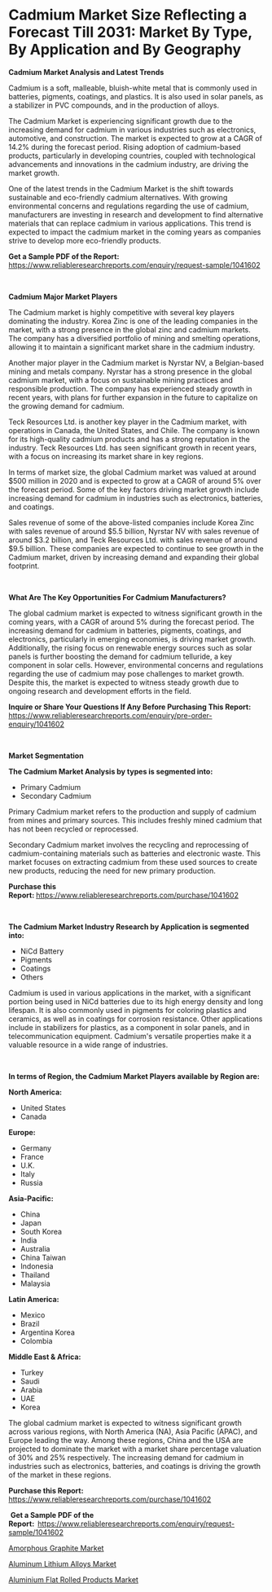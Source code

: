 <p><h1>Cadmium Market Size Reflecting a Forecast Till 2031: Market By Type, By Application and By Geography</h1></p><p><strong>Cadmium Market Analysis and Latest Trends</strong></p>
<p><p>Cadmium is a soft, malleable, bluish-white metal that is commonly used in batteries, pigments, coatings, and plastics. It is also used in solar panels, as a stabilizer in PVC compounds, and in the production of alloys.</p><p>The Cadmium Market is experiencing significant growth due to the increasing demand for cadmium in various industries such as electronics, automotive, and construction. The market is expected to grow at a CAGR of 14.2% during the forecast period. Rising adoption of cadmium-based products, particularly in developing countries, coupled with technological advancements and innovations in the cadmium industry, are driving the market growth.</p><p>One of the latest trends in the Cadmium Market is the shift towards sustainable and eco-friendly cadmium alternatives. With growing environmental concerns and regulations regarding the use of cadmium, manufacturers are investing in research and development to find alternative materials that can replace cadmium in various applications. This trend is expected to impact the cadmium market in the coming years as companies strive to develop more eco-friendly products.</p></p>
<p><strong>Get a Sample PDF of the Report:&nbsp;</strong> <a href="https://www.reliableresearchreports.com/enquiry/request-sample/1041602">https://www.reliableresearchreports.com/enquiry/request-sample/1041602</a></p>
<p>&nbsp;</p>
<p><strong>Cadmium Major Market Players</strong></p>
<p><p>The Cadmium market is highly competitive with several key players dominating the industry. Korea Zinc is one of the leading companies in the market, with a strong presence in the global zinc and cadmium markets. The company has a diversified portfolio of mining and smelting operations, allowing it to maintain a significant market share in the cadmium industry.</p><p>Another major player in the Cadmium market is Nyrstar NV, a Belgian-based mining and metals company. Nyrstar has a strong presence in the global cadmium market, with a focus on sustainable mining practices and responsible production. The company has experienced steady growth in recent years, with plans for further expansion in the future to capitalize on the growing demand for cadmium.</p><p>Teck Resources Ltd. is another key player in the Cadmium market, with operations in Canada, the United States, and Chile. The company is known for its high-quality cadmium products and has a strong reputation in the industry. Teck Resources Ltd. has seen significant growth in recent years, with a focus on increasing its market share in key regions.</p><p>In terms of market size, the global Cadmium market was valued at around $500 million in 2020 and is expected to grow at a CAGR of around 5% over the forecast period. Some of the key factors driving market growth include increasing demand for cadmium in industries such as electronics, batteries, and coatings.</p><p>Sales revenue of some of the above-listed companies include Korea Zinc with sales revenue of around $5.5 billion, Nyrstar NV with sales revenue of around $3.2 billion, and Teck Resources Ltd. with sales revenue of around $9.5 billion. These companies are expected to continue to see growth in the Cadmium market, driven by increasing demand and expanding their global footprint.</p></p>
<p>&nbsp;</p>
<p><strong>What Are The Key Opportunities For Cadmium Manufacturers?</strong></p>
<p><p>The global cadmium market is expected to witness significant growth in the coming years, with a CAGR of around 5% during the forecast period. The increasing demand for cadmium in batteries, pigments, coatings, and electronics, particularly in emerging economies, is driving market growth. Additionally, the rising focus on renewable energy sources such as solar panels is further boosting the demand for cadmium telluride, a key component in solar cells. However, environmental concerns and regulations regarding the use of cadmium may pose challenges to market growth. Despite this, the market is expected to witness steady growth due to ongoing research and development efforts in the field.</p></p>
<p><strong>Inquire or Share Your Questions If Any Before Purchasing This Report:</strong> <a href="https://www.reliableresearchreports.com/enquiry/pre-order-enquiry/1041602">https://www.reliableresearchreports.com/enquiry/pre-order-enquiry/1041602</a></p>
<p>&nbsp;</p>
<p><strong>Market Segmentation</strong></p>
<p><strong>The Cadmium Market Analysis by types is segmented into:</strong></p>
<p><ul><li>Primary Cadmium</li><li>Secondary Cadmium</li></ul></p>
<p><p>Primary Cadmium market refers to the production and supply of cadmium from mines and primary sources. This includes freshly mined cadmium that has not been recycled or reprocessed.</p><p>Secondary Cadmium market involves the recycling and reprocessing of cadmium-containing materials such as batteries and electronic waste. This market focuses on extracting cadmium from these used sources to create new products, reducing the need for new primary production.</p></p>
<p><strong>Purchase this Report:&nbsp;</strong><a href="https://www.reliableresearchreports.com/purchase/1041602">https://www.reliableresearchreports.com/purchase/1041602</a></p>
<p>&nbsp;</p>
<p><strong>The Cadmium Market Industry Research by Application is segmented into:</strong></p>
<p><ul><li>NiCd Battery</li><li>Pigments</li><li>Coatings</li><li>Others</li></ul></p>
<p><p>Cadmium is used in various applications in the market, with a significant portion being used in NiCd batteries due to its high energy density and long lifespan. It is also commonly used in pigments for coloring plastics and ceramics, as well as in coatings for corrosion resistance. Other applications include in stabilizers for plastics, as a component in solar panels, and in telecommunication equipment. Cadmium's versatile properties make it a valuable resource in a wide range of industries.</p></p>
<p>&nbsp;</p>
<p><strong>In terms of Region, the Cadmium Market Players available by Region are:</strong></p>
<p>
    <p> <strong> North America: </strong>
        <ul>
            <li>United States</li>
            <li>Canada</li>
        </ul>
        </p> 
    <p> <strong> Europe: </strong>
        <ul>
            <li>Germany</li>
            <li>France</li>
            <li>U.K.</li>
            <li>Italy</li>
            <li>Russia</li>
        </ul>
        </p> 
    <p> <strong> Asia-Pacific: </strong>
        <ul>
            <li>China</li>
            <li>Japan</li>
            <li>South Korea</li>
            <li>India</li>
            <li>Australia</li>
            <li>China Taiwan</li>
            <li>Indonesia</li>
            <li>Thailand</li>
            <li>Malaysia</li>
        </ul>
        </p> 
    <p> <strong> Latin America: </strong>
        <ul>
            <li>Mexico</li>
            <li>Brazil</li>
            <li>Argentina Korea</li>
            <li>Colombia</li>
        </ul>
        </p> 
    <p> <strong> Middle East & Africa: </strong>
        <ul>
            <li>Turkey</li>
            <li>Saudi</li>
            <li>Arabia</li>
            <li>UAE</li>
            <li>Korea</li>
        </ul>
    </p>
    </p>
<p><p>The global cadmium market is expected to witness significant growth across various regions, with North America (NA), Asia Pacific (APAC), and Europe leading the way. Among these regions, China and the USA are projected to dominate the market with a market share percentage valuation of 30% and 25% respectively. The increasing demand for cadmium in industries such as electronics, batteries, and coatings is driving the growth of the market in these regions.</p></p>
<p><strong>Purchase this Report: </strong><a href="https://www.reliableresearchreports.com/purchase/1041602">https://www.reliableresearchreports.com/purchase/1041602</a></p>
<p>&nbsp;<strong>Get a Sample PDF of the Report:&nbsp;&nbsp;</strong><a href="https://www.reliableresearchreports.com/enquiry/request-sample/1041602">https://www.reliableresearchreports.com/enquiry/request-sample/1041602</a></p>
<p><strong></strong></p>
<p><p><a href="https://github.com/singletonthaxterkelliehr2df/Market-Research-Report-List-1/blob/main/amorphous-graphite-market.md">Amorphous Graphite Market</a></p><p><a href="https://github.com/kufem1/Market-Research-Report-List-1/blob/main/aluminum-lithium-alloys-market.md">Aluminum Lithium Alloys Market</a></p><p><a href="https://github.com/kosella/Market-Research-Report-List-2/blob/main/aluminium-flat-rolled-products-market.md">Aluminium Flat Rolled Products Market</a></p></p>